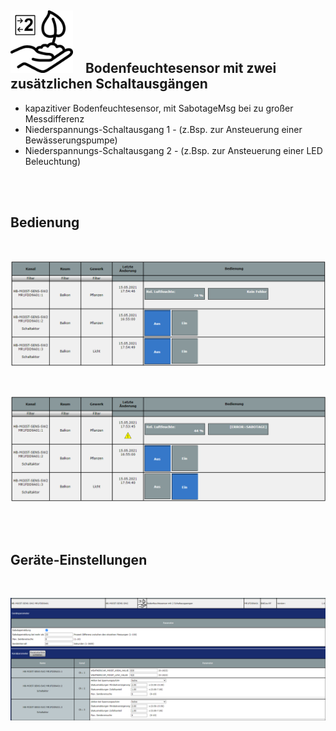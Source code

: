 ## <img src="Images/hb-moist-sens-sw2.png" width=100/> &nbsp;&nbsp; Bodenfeuchtesensor mit zwei zusätzlichen Schaltausgängen

- kapazitiver Bodenfeuchtesensor, mit SabotageMsg bei zu großer Messdifferenz
- Niederspannungs-Schaltausgang 1 - (z.Bsp. zur Ansteuerung einer Bewässerungspumpe)  
- Niederspannungs-Schaltausgang 2 - (z.Bsp. zur Ansteuerung einer LED Beleuchtung)

<br><br>
## Bedienung
<br>
<p align="center"><img src="Images/HB-MR-MOIST-SENS-SW2_Bedienung_1.png?raw=true"/></p>
<br>
<p align="center"><img src="Images/HB-MR-MOIST-SENS-SW2_Bedienung_2.png?raw=true"/></p>

<br><br>
## Geräte-Einstellungen
<br>
<p align="center"><img src="Images/HB-MR-MOIST-SENS-SW2_Einstellungen_1.png?raw=true"/></p>
